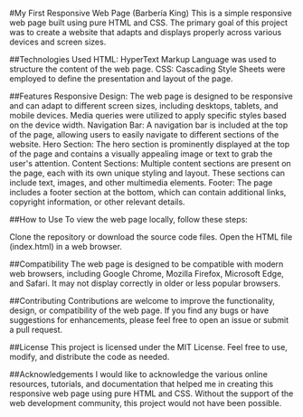 #My First Responsive Web Page (Barbería King)
This is a simple responsive web page built using pure HTML and CSS. The primary goal of this project was to create a website that adapts and displays properly across various devices and screen sizes.

##Technologies Used
HTML: HyperText Markup Language was used to structure the content of the web page.
CSS: Cascading Style Sheets were employed to define the presentation and layout of the page.

##Features
Responsive Design: The web page is designed to be responsive and can adapt to different screen sizes, including desktops, tablets, and mobile devices. Media queries were utilized to apply specific styles based on the device width.
Navigation Bar: A navigation bar is included at the top of the page, allowing users to easily navigate to different sections of the website.
Hero Section: The hero section is prominently displayed at the top of the page and contains a visually appealing image or text to grab the user's attention.
Content Sections: Multiple content sections are present on the page, each with its own unique styling and layout. These sections can include text, images, and other multimedia elements.
Footer: The page includes a footer section at the bottom, which can contain additional links, copyright information, or other relevant details.

##How to Use
To view the web page locally, follow these steps:

Clone the repository or download the source code files.
Open the HTML file (index.html) in a web browser.

##Compatibility
The web page is designed to be compatible with modern web browsers, including Google Chrome, Mozilla Firefox, Microsoft Edge, and Safari. It may not display correctly in older or less popular browsers.

##Contributing
Contributions are welcome to improve the functionality, design, or compatibility of the web page. If you find any bugs or have suggestions for enhancements, please feel free to open an issue or submit a pull request.

##License
This project is licensed under the MIT License. Feel free to use, modify, and distribute the code as needed.

##Acknowledgements
I would like to acknowledge the various online resources, tutorials, and documentation that helped me in creating this responsive web page using pure HTML and CSS. Without the support of the web development community, this project would not have been possible.